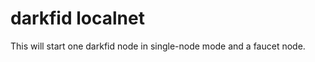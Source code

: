 darkfid localnet
================

This will start one darkfid node in single-node mode and a faucet node.
